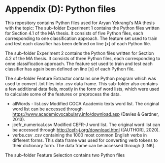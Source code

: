 # Appendix (D): Python files

This repository contains Python files used for Aryan Yekrangi's MA thesis with the topic: 
The sub-folder Experiment 1 contains the Python files written for Section 4.1 of the MA thesis. It consists of five Python files, each corresponding to one classification approach. The feature set used to train and test each classifier has been defined on line [x] of each Python file.

The sub-folder Experiment 2 contains the Python files written for Section 4.2 of the MA thesis. It consists of three Python files, each corresponding to onne classification approach. The feature set used to train and test each classifier has again been defined on line [x] of each Python file.

The sub-folder Feature Extractor contains one Python program which was used to convert .txt files into .csv data frame. This sub-folder also contains a few additional data fiels, mostly in the form of word lists, which were used to calculate some of the features or preprocess the data.
- allWords - list.csv     Modified COCA Academic texts word list. The original word list can be accessed through https://www.academicvocabulary.info/download.asp (Davies & Gardner, 2013).
- jcefr_numerical.csv     Modified CEFR-J word list. The original word list can be accessed through http://cefr-j.org/download.html ([AUTHOR], 2020).
- verbs.csv               .csv containing the 1000 most common English verbs in different forms. This data frame was used for converting verb tokens to their dictionary form. The data frame can be accessed through [LINK].

The sub-folder Feature Selection contains two Python files
